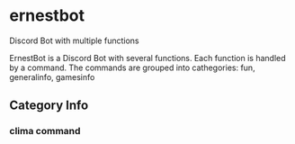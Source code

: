 # ernestbot
Discord Bot with multiple functions

ErnestBot is a Discord Bot with several functions. 
Each function is handled by a command. The commands are grouped into cathegories: fun, generalinfo, gamesinfo

## Category Info

### clima command
